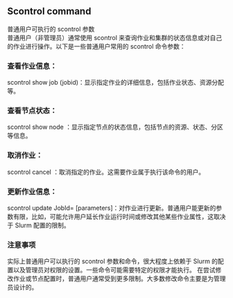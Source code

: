 ## Scontrol command
普通用户可执行的 scontrol 参数  
普通用户（非管理员）通常使用 scontrol 来查询作业和集群的状态信息或对自己的作业进行操作。以下是一些普通用户常用的 scontrol 命令参数：  

### 查看作业信息：
scontrol show job (jobid)：显示指定作业的详细信息，包括作业状态、资源分配等。 

### 查看节点状态： 
scontrol show node <nodename>：显示指定节点的状态信息，包括节点的资源、状态、分区等信息。  

### 取消作业： 
scontrol cancel <jobid>：取消指定的作业。这需要作业属于执行该命令的用户。  

### 更新作业信息：  
scontrol update JobId=<jobid> [parameters]：对作业进行更新。普通用户能更新的参数有限，比如，可能允许用户延长作业运行时间或修改其他某些作业属性，这取决于 Slurm 配置的限制。

### 注意事项
实际上普通用户可以执行的 scontrol 参数和命令，很大程度上依赖于 Slurm 的配置以及管理员对权限的设置。一些命令可能需要特定的权限才能执行。 
在尝试修改作业或节点配置时，普通用户通常受到更多限制。大多数修改命令主要是为管理员设计的。 
